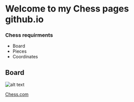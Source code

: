 # Welcome to my Chess pages github.io
### Chess requirments 
- Board
- Pieces
- Coordinates

## Board

![alt text](https://i.etsystatic.com/30637172/c/1440/1144/0/609/il/055193/3409762512/il_340x270.3409762512_jib8.jpg)

[Chess.com](https://www.chess.com/home)
